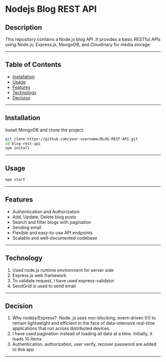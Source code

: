 # Nodejs Blog REST API

## Description

This repository contains a Node.js blog API .It provides a basic RESTful APIs using Node.js, Express.js, MongoDB, and Cloudinary for media storage.

---

## Table of Contents

- [Installation](#installation)  
- [Usage](#usage)  
- [Features](#features)  
- [Technology](#technology)  
- [Decision](#decision)  

---

## Installation

Install MongoDB and clone the project:

```bash
git clone https://github.com/your-username/BLOG-REST-API.git
cd blog-rest-api
npm install
```
---

## Usage

```bash
npm start
```
---

## Features

- Authentication and Authorization
- Add, Update, Delete blog posts
- Search and filter blogs with pagination
- Sending email
- Flexible and easy-to-use API endpoints
- Scalable and well-documented codebase

---

## Technology

1. Used node.js runtime environment for server side
2. Express.js web framework
3. To validate request, I have used express-validator
4. SendGrid is used to send email

---

## Decision

1. Why nodejs/Express?:  Node. js uses non-blocking, event-driven I/O to remain lightweight and efficient in the face of data-intensive real-time applications that run across distributed devices.
2. I have used pagination instead of loading all data at a time. Initially, it loads 10 items
3. Authentication, authorization, user verify, recover password are added to this app

---
